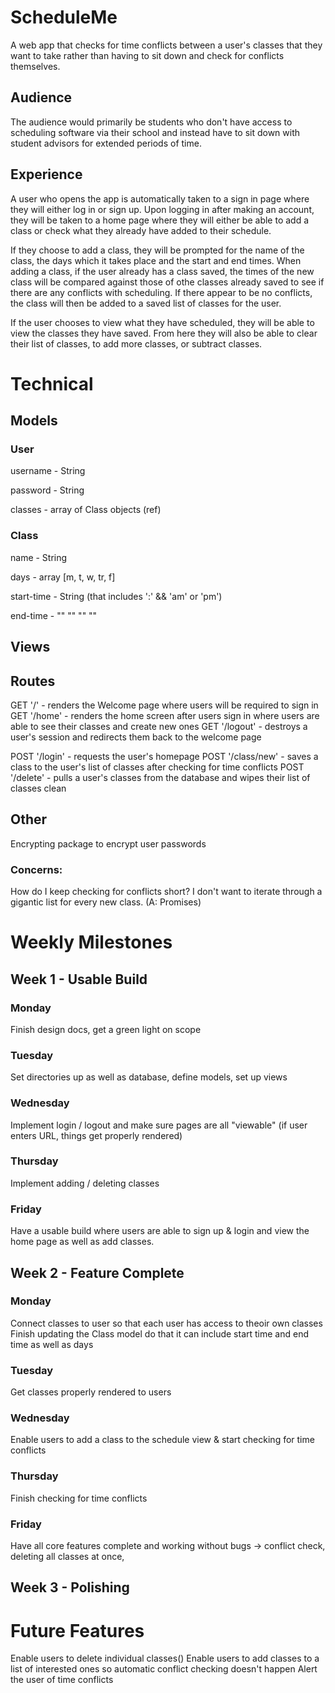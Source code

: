 # ScheduleMe
A web app that checks for time conflicts between a user's classes that they want to take
rather than having to sit down and check for conflicts themselves.

## Audience
The audience would primarily be students who don't have access to scheduling software via their school
and instead have to sit down with student advisors for extended periods of time.

## Experience
A user who opens the app is automatically taken to a sign in page where they will either log in or sign up.
Upon logging in after making an account, they will be taken to a home page where they will either be able to add a class or
check what they already have added to their schedule.

If they choose to add a class, they will be prompted for the name of the class,
the days which it takes place and the start and end times. When adding a class, if the user already has a class saved, the
times of the new class will be compared against those of othe classes already saved to see if there are any conflicts with scheduling.
If there appear to be no conflicts, the class will then be added to a saved list of classes for the user.

If the user chooses to view what they have scheduled, they will be able to view the classes they have saved. From here they
will also be able to clear their list of classes, to add more classes, or subtract classes.

# Technical
## Models
### User
username - String

password - String

classes - array of Class objects (ref)

### Class
name - String

days - array [m, t, w, tr, f]

start-time - String (that includes ':' && 'am' or 'pm')

end-time - "" "" "" ""

## Views

## Routes
GET '/' - renders the Welcome page where users will be required to sign in
GET '/home' - renders the home screen after users sign in where users are able to see their classes
              and create new ones
GET '/logout' - destroys a user's session and redirects them back to the welcome page

                  
POST '/login' - requests the user's homepage
POST '/class/new' - saves a class to the user's list of classes after checking for time conflicts
POST '/delete' - pulls a user's classes from the database and wipes their list of classes clean



## Other
Encrypting package to encrypt user passwords

### Concerns:
How do I keep checking for conflicts short? I don't want to iterate through a gigantic list for every new class. (A: Promises) 

# Weekly Milestones
## Week 1 - Usable Build
### Monday
Finish design docs, get a green light on scope
### Tuesday
Set directories up as well as database, define models, set up views
### Wednesday
Implement login / logout and make sure pages are all "viewable" (if user enters URL, things get properly rendered)
### Thursday
Implement adding / deleting classes
### Friday
Have a usable build where users are able to sign up & login and view the home page as well as add classes.

## Week 2 - Feature Complete
### Monday 
Connect classes to user so that each user has access to theoir own classes
Finish updating the Class model do that it can include start time and end time as well as days
### Tuesday
Get classes properly rendered to users
### Wednesday
Enable users to add a class to the schedule view & start checking for time conflicts
### Thursday
Finish checking for time conflicts
### Friday
Have all core features complete and working without bugs -> conflict check, deleting all classes at once,

## Week 3 - Polishing

# Future Features
Enable users to delete individual classes()
Enable users to add classes to a list of interested ones so automatic conflict checking doesn't happen
Alert the user of time conflicts
